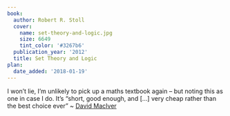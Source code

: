 ```yaml
---
book:
  author: Robert R. Stoll
  cover:
    name: set-theory-and-logic.jpg
    size: 6649
    tint_color: '#3267b6'
  publication_year: '2012'
  title: Set Theory and Logic
plan:
  date_added: '2018-01-19'
---
```


I won’t lie, I’m unlikely to pick up a maths textbook again – but noting this as one in case I do.
It’s “short, good enough, and […] very cheap rather than the best choice ever” ~ [David MacIver](https://twitter.com/drmaciver/status/954259982752632832)